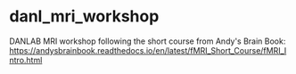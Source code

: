 # danl_mri_workshop
DANLAB MRI workshop following the short course from Andy's Brain Book: https://andysbrainbook.readthedocs.io/en/latest/fMRI_Short_Course/fMRI_Intro.html
